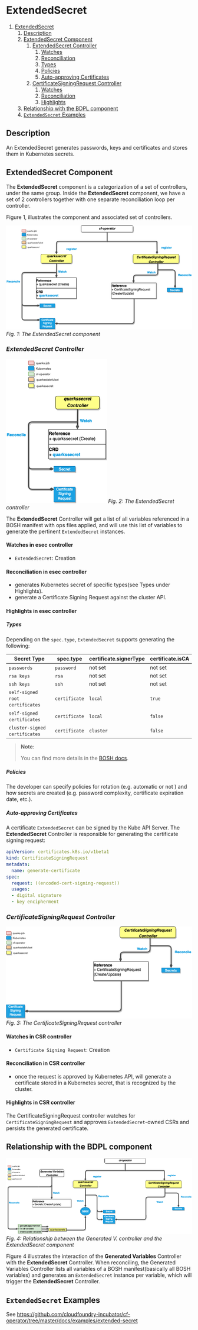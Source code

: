 # ExtendedSecret

1. [ExtendedSecret](#extendedsecret)
   1. [Description](#description)
   2. [ExtendedSecret Component](#extendedsecret-component)
      1. [ExtendedSecret Controller](#extendedsecret-controller)
         1. [Watches](#watches-in-esec-controller)
         2. [Reconciliation](#reconciliation-in-esec-controller)
         3. [Types](#types)
         4. [Policies](#policies)
         5. [Auto-approving Certificates](#auto-approving-certificates)
      2. [CertificateSigningRequest Controller](#certificatesigningrequest-controller)
         1. [Watches](#watches-in-csr-controller)
         2. [Reconciliation](#reconciliation-in-csr-controller)
         3. [Highlights](#highlights-in-csr-controller)
   3. [Relationship with the BDPL component](#relationship-with-the-bdpl-component)
   4. [`ExtendedSecret` Examples](#extendedsecret-examples)

## Description

An ExtendedSecret generates passwords, keys and certificates and stores them in Kubernetes secrets.

## ExtendedSecret Component

The **ExtendedSecret** component is a categorization of a set of controllers, under the same group. Inside the **ExtendedSecret** component, we have a set of 2 controllers together with one separate reconciliation loop per controller.

Figure 1, illustrates the component and associated set of controllers.

![esec-component-flow](quarks_eseccomponent_flow.png)
*Fig. 1: The ExtendedSecret component*

### **_ExtendedSecret Controller_**

![esec-controller-flow](quarks_eseccontroller_flow.png)
*Fig. 2: The ExtendedSecret controller*

The **ExtendedSecret** Controller will get a list of all variables referenced in a BOSH manifest with ops files applied, and will use this list of variables to generate the pertinent `ExtendedSecret` instances.

#### Watches in esec controller

- `ExtendedSecret`: Creation

#### Reconciliation in esec controller

- generates Kubernetes secret of specific types(see Types under Highlights).
- generate a Certificate Signing Request against the cluster API.

#### Highlights in esec controller

##### Types

Depending on the `spec.type`, `ExtendedSecret` supports generating the following:

| Secret Type                     | spec.type     | certificate.signerType | certificate.isCA    |
| ------------------------------- | ------------- | ---------------------- | ------------------- |
| `passwords`                     | `password`    | not set                | not set             |
| `rsa keys`                      | `rsa`         | not set                | not set             |
| `ssh keys`                      | `ssh`         | not set                | not set             |
| `self-signed root certificates` | `certificate` | `local`                | `true`              |
| `self-signed certificates`      | `certificate` | `local`                | `false`             |
| `cluster-signed certificates`   | `certificate` | `cluster`              | `false`             |

> **Note:**
>
> You can find more details in the [BOSH docs](https://bosh.io/docs/variable-types).

##### Policies

The developer can specify policies for rotation (e.g. automatic or not ) and how secrets are created (e.g. password complexity, certificate expiration date, etc.).

##### Auto-approving Certificates

A certificate `ExtendedSecret` can be signed by the Kube API Server. The **ExtendedSecret** Controller is responsible for generating the certificate signing request:

```yaml
apiVersion: certificates.k8s.io/v1beta1
kind: CertificateSigningRequest
metadata:
  name: generate-certificate
spec:
  request: ((encoded-cert-signing-request))
  usages:
  - digital signature
  - key encipherment
```

### **_CertificateSigningRequest Controller_**

![certsr-controller-flow](quarks_certsrcontroller_flow.png)
*Fig. 3: The CertificateSigningRequest controller*

#### Watches in CSR controller

- `Certificate Signing Request`: Creation

#### Reconciliation in CSR controller

- once the request is approved by Kubernetes API, will generate a certificate stored in a Kubernetes secret, that is recognized by the cluster.

#### Highlights in CSR controller

The CertificateSigningRequest controller watches for `CertificateSigningRequest` and approves `ExtendedSecret`-owned CSRs and persists the generated certificate.

## Relationship with the BDPL component

![bdpl-ejob-relationship](quarks_gvc_and_esec_flow.png)
*Fig. 4: Relationship between the Generated V.  controller and the ExtendedSecret component*

Figure 4 illustrates the interaction of the **Generated Variables** Controller with the **ExtendedSecret** Controller. When reconciling, the Generated Variables Controller lists all variables of a BOSH manifest(basically all BOSH variables) and generates an `ExtendedSecret` instance per variable, which will trigger the **ExtendedSecret** Controller.

## `ExtendedSecret` Examples

See https://github.com/cloudfoundry-incubator/cf-operator/tree/master/docs/examples/extended-secret
